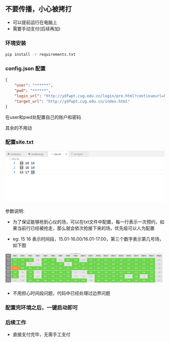 ## 不要传播，小心被拷打
- 可以提前运行在电脑上
- 需要手动支付(后续再加)

### 环境安装

```bash
pip install -r requirements.txt
```

### config.json 配置

```json
{
    "user": "******",
    "pwd": "******",
    "login_url": "http://ydfwpt.cug.edu.cn/login/pre.html?continueurl=http://ydfwpt.cug.edu.cn/product/show.html?id=1",
    "target_url": "http://ydfwpt.cug.edu.cn/index.html"
}

```

在user和pwd处配置自己的账户和密码

其余的不用动

### 配置site.txt

![image-20231021163421144](./images/image-20231021163421144.png)

参数说明:

- 为了保证能够抢到心仪的场，可以在txt文件中配置，每一行表示一次预约，如果当前行已经被抢走，那么就会依次抢接下来的场，优先级可以人为配置

- eg: 15 16 表示时间段，15.01-16.00/16.01-17.00，第三个数字表示第几号场，如下图

  

![image-20231021163812037](./images/image-20231021163812037.png)

- 不用担心时间段问题，代码中已经处理过边界问题



### 配置完环境之后，一键启动即可

### 后续工作
- 直接支付完毕，无需手工支付
